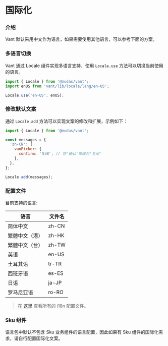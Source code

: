 # 国际化

### 介绍

Vant 默认采用中文作为语言，如果需要使用其他语言，可以参考下面的方案。

### 多语言切换

Vant 通过 Locale 组件实现多语言支持，使用 `Locale.use` 方法可以切换当前使用的语言。

```js
import { Locale } from '@mudas/vant';
import enUS from 'vant/lib/locale/lang/en-US';

Locale.use('en-US', enUS);
```

### 修改默认文案

通过 `Locale.add` 方法可以实现文案的修改和扩展，示例如下：

```js
import { Locale } from '@mudas/vant';

const messages = {
  'zh-CN': {
    vanPicker: {
      confirm: '关闭', // 将'确认'修改为'关闭'
    },
  },
};

Locale.add(messages);
```

### 配置文件

目前支持的语言:

| 语言           | 文件名 |
| -------------- | ------ |
| 简体中文       | zh-CN  |
| 繁體中文（港） | zh-HK  |
| 繁體中文（台） | zh-TW  |
| 英语           | en-US  |
| 土耳其语       | tr-TR  |
| 西班牙语       | es-ES  |
| 日语           | ja-JP  |
| 罗马尼亚语     | ro-RO  |

> 在 [这里](https://github.com/youzan/vant/tree/dev/src/locale/lang) 查看所有的 i18n 配置文件。

### Sku 组件

语言包中默认不包含 Sku 业务组件的语言配置，因此如果有 Sku 组件的国际化需求，请自行配置国际化文案。
